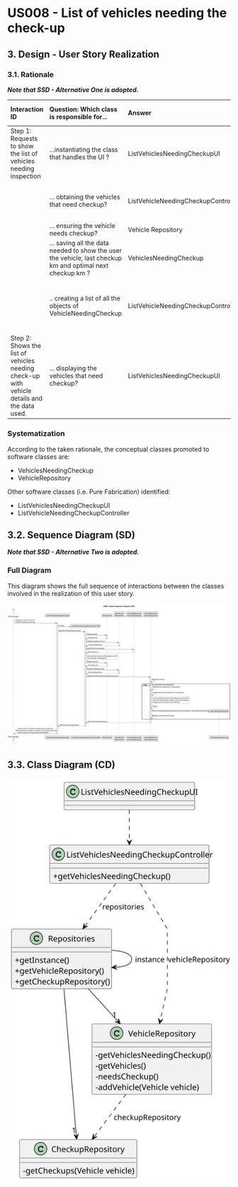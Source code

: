 # US008 - List of vehicles needing the check-up

## 3. Design - User Story Realization

### 3.1. Rationale

_**Note that SSD - Alternative One is adopted.**_

| Interaction ID                                                                              | Question: Which class is responsible for...                                                                | Answer                              | Justification (with patterns)                                           |
|:--------------------------------------------------------------------------------------------|:-----------------------------------------------------------------------------------------------------------|:------------------------------------|:------------------------------------------------------------------------|
| Step 1: Requests to show the list of vehicles needing inspection                            | ...instantiating the class that handles the UI ?                                                           | ListVehiclesNeedingCheckupUI        | Pure Fabrication                                                        |
|                                                                                             | ... obtaining the vehicles that need checkup?                                                              | ListVehicleNeedingCheckupController | Information Expert (knows all the vehicle instances)                    |
|                                                                                             | ... ensuring the vehicle needs checkup?                                                                    | Vehicle Repository                  | Information Expert                                                      |
|                                                                                             | ... saving all the data needed to show the user the vehicle, last checkup km and optimal next checkup km ? | VehiclesNeedingCheckup              | Creator                                                                 |
|                                                                                             | .. creating a list of all the objects of VehicleNeedingCheckup                                             | ListVehicleNeedingCheckupController | Information Expert (creates the list of all vehicles that need checkup) 
| Step 2: Shows the list of vehicles needing check-up with vehicle details and the data used. | ... displaying the vehicles that need checkup?                                                             | ListVehiclesNeedingCheckupUI        | Pure Fabrication                                                        |

### Systematization ##

According to the taken rationale, the conceptual classes promoted to software classes are:

* VehiclesNeedingCheckup
* VehicleRepository

Other software classes (i.e. Pure Fabrication) identified:

* ListVehiclesNeedingCheckupUI
* ListVehicleNeedingCheckupController

## 3.2. Sequence Diagram (SD)

_**Note that SSD - Alternative Two is adopted.**_

### Full Diagram

This diagram shows the full sequence of interactions between the classes involved in the realization of this user story.

![Sequence Diagram - Full](svg/us008-sequence-diagram.svg)

## 3.3. Class Diagram (CD)

![Class Diagram](svg/us008-class-diagram.svg)